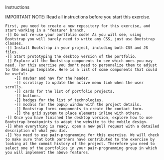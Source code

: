 Instructions

IMPORTANT NOTE: Read all instructions before you start this exercise.

    First, you need to create a new repository for this exercise, and start working in a 'feature' branch.
    -[] Do not re-use your portfolio code! As you will see, using Bootstrap you will barely need to write any CSS, just use Bootstrap classes.
    -[] Install Bootstrap in your project, including both CSS and JS files.
    -[] Start prototyping the desktop version of the portfolio.
    -[] Explore all the Bootstrap components to see which ones you may need. For this exercise you don't need to personalize them to adjust to the design template. Here is a list of some components that could be useful:
        -[] navbar and nav for the header.
        -[] scrollspy to update the active menu link when the user scrolls.
        -[] cards for the list of portfolio projects.
        -[] buttons.
        -[] badges for the list of technologies.
        -[] modals for the popup window with the project details.
        -[] Bootstrap forms components to create the contact form.
        -[] the grid system to place elements inline with others.
    -[] Once you have finished the desktop version, explore how to use Bootstrap breakpoints to adapt the website to the mobile design.
    -[] When everything is ready, open a new pull request with a detailed description of what you did.
    -[] You need to use pair-programming for this exercise. We will check to make sure that both partners have contributed to the exercise by looking at the commit history of the project. Therefore you need to select one of the portfolios in your pair-programming group in which you will implement the above features.

